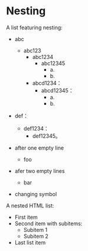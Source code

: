 # Nesting

A list featuring nesting:

- abc
    - abc123
        - abc1234
            - abc12345
                - a.
                - b.
        - abcd1234：
            - abcd12345：
                - a.
                - b.
- def：
    - def1234：
        - def12345。
- after one empty line
    - foo
- afer two empty lines
    - bar

- changing symbol

A nested HTML list:

- First item
- Second item with subitems:
    - Subitem 1
    - Subitem 2
- Last list item
